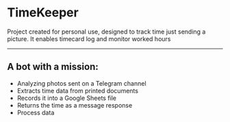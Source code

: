 # TimeKeeper

Project created for personal use, designed to track time just sending a picture. It enables timecard log and monitor worked hours
- - -

## A bot with a mission:
- Analyzing photos sent on a Telegram channel
- Extracts time data from printed documents
- Records it into a Google Sheets file
- Returns the time as a message response
- Process data
